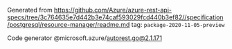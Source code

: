 Generated from https://github.com/Azure/azure-rest-api-specs/tree/3c764635e7d442b3e74caf593029fcd440b3ef82//specification/postgresql/resource-manager/readme.md tag: `package-2020-11-05-preview`

Code generator @microsoft.azure/autorest.go@2.1.171


